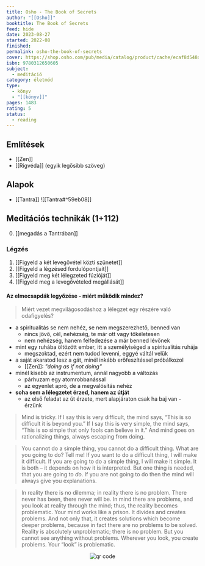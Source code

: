 ```yaml
---
title: Osho - The Book of Secrets
author: "[[Osho]]"
booktitle: The Book of Secrets
feed: hide
date: 2023-08-27
started: 2022-08
finished: 
permalink: osho-the-book-of-secrets
cover: https://shop.osho.com/pub/media/catalog/product/cache/ecaf8d548d1d35287620c69b3872d8ff/b/o/book-of-secrets-large_1_1.png
isbn: 9780312650605
subject:
  - meditáció
category: életmód
type:
  - könyv
  - "[[könyv]]"
pages: 1483
rating: 5
status:
  - reading
---
```

## Említések
- [[Zen]]
- [[Rigvéda]] (egyik legősibb szöveg)
## Alapok
- [[Tantra]] ![[Tantra#^59eb08]]
## Meditációs technikák (1+112)
000. [[megadás a Tantrában]]
### Légzés
001. [[Figyeld a két levegővétel közti szünetet]]
002. [[Figyeld a légzésed fordulópontjait]]
003. [[Figyeld meg két lélegzeted fúzióját]]
004. [[Figyeld meg a levegővételed megállását]]
#### Az elmecsapdák legyőzése - miért működik mindez?
> Miért vezet megvilágosodáshoz a lélegzet egy részére való odafigyelés?

- a spiritualitás se nem nehéz, se nem megszerezhető, benned van
	- nincs jövő, cél, nehézség, te már ott vagy tökéletesen
	- nem nehézség, hanem felfedezése a már benned lévőnek
- mint egy ruhába öltözött ember, itt a személyiséged a spiritualitás ruhája
	- megszoktad, ezért nem tudod levenni, eggyé váltál velük
- a saját akaratod lesz a gát, minél inkább erőfeszítéssel próbálkozol
	- [[Zen]]: *"doing as if not doing"*
- minél kisebb az instrumentum, annál nagyobb a változás
	- párhuzam egy atomrobbanással
	- az egyenlet apró, de a megvalósítás nehéz
- **soha sem a lélegzetet érzed, hanem az útját**
	- az első feladat az út érzete, mert alapjáraton csak ha baj van - érzünk

> Mind is tricky. If I say this is very difficult, the mind says, “This is so difficult it is beyond you.” If I say this is very simple, the mind says, “This is so simple that only fools can believe in it.” And mind goes on rationalizing things, always escaping from doing.

> You cannot do a simple thing, you cannot do a difficult thing. What are you going to do? Tell me! If you want to do a difficult thing, I will make it difficult. If you are going to do a simple thing, I will make it simple. It is both – it depends on how it is interpreted. But one thing is needed, that you are going to _do_. If you are not going to do then the mind will always give you explanations.

> In reality there is no dilemma; in reality there is no problem. There never has been, there never will be. In mind there are problems, and you look at reality through the mind; thus, the reality becomes problematic. Your mind works like a prison. It divides and creates problems. And not only that, it creates solutions which become deeper problems, because in fact there are no problems to be solved. Reality is absolutely unproblematic; there is no problem. But you cannot see anything without problems. Wherever you look, you create problems. Your “look” is problematic.




<p style="text-align: center;"><img src="https://chart.googleapis.com/chart?cht=qr&chl=https://notes.andrasdenes.com/osho-the-book-of-secrets&chs=180x180&choe=UTF-8&chld=L|2" alt="qr code"></p>


